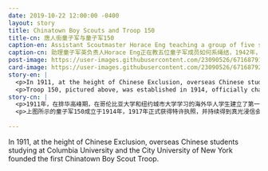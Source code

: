 ```yaml
---
date: 2019-10-22 12:00:00 -0400
layout: story
title: Chinatown Boy Scouts and Troop 150
title-cn: 唐人街童子军与童子军150
caption-en: Assistant Scoutmaster Horace Eng teaching a group of five scouts how to tie knots, 1942, Courtesy Kenneth & Helen Chan, Museum of Chinese<br>in America (MOCA) Collection
caption-cn: 助理童子军英负责人Horace Eng正在教五位童子军成员如何系绳结，1942年，Kenneth & Helen Chan捐赠，美国华人博物馆（MOCA）馆藏
post-image: https://user-images.githubusercontent.com/23090526/67168791-8c2d1a00-f375-11e9-90a8-e2d6667d3624.jpg
card-image: https://user-images.githubusercontent.com/23090526/67168792-8cc5b080-f375-11e9-9902-05aca0665c52.jpg
story-en: |
  <p>In 1911, at the height of Chinese Exclusion, overseas Chinese students studying at Columbia University and the City University of New York founded the first Chinatown Boy Scout Troop. Unlike W.D. Boyce’s brand new Boy Scouts of America, which emphasized using outdoor recreation to build leadership in American youth, the students aimed to develop leadership skills while also utilizing the troop to foster American support for the new Chinese republic and improve the lives of Chinese living in New York. Like other associational groups in burgeoning Chinatowns, the Chinatown Boy Scouts adapted mainstream organizational structures to meet the needs of their own community.</p>
  <p>Troop 150, pictured above, was established in 1914, officially chartered in 1917, and continues to be sponsored by True Light Church alongside Girl Scouts and Cub Scouts. Scouting remains a major social outlet for the Chinese communities across New York’s boroughs.</p>
story-cn: |
  <p>1911年，在排华高峰期，在哥伦比亚大学和纽约城市大学学习的海外华人学生建立了第一支唐人街童子军。与W.D. Boyce全新的美国童子军不同，他们强调进行户外娱乐活动来在美国青少年中培养领导力，而这些学生的目标是发展领导技能的同时，还利用这个队伍来培养美国对新中华民国的支持，以及改善在纽约居住的中国人的生活。就像在蓬勃发展的唐人街里的其他社团组织一样，唐人街童子军跟上主流组织结构，以满足他们所在社区的需要。</p>
  <p>上图所示的童子军150成立于1914年，1917年正式获得特许执照，并持续得到真光浸信会（True Light Church）、女童子军（Girl Scouts）和幼童军（Cub Scouts）的赞助。童子军活动一直是纽约各行政区华人社区的主要社交渠道。</p>
  
---
```

In 1911, at the height of Chinese Exclusion, overseas Chinese students studying at Columbia University and the City University of New York founded the first Chinatown Boy Scout Troop.
